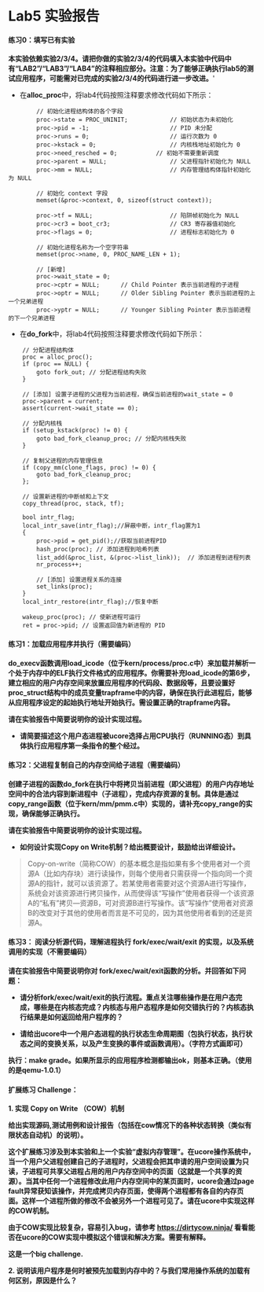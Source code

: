 # Lab5 实验报告

#### 练习0：填写已有实验

**本实验依赖实验2/3/4。请把你做的实验2/3/4的代码填入本实验中代码中有“LAB2”/“LAB3”/“LAB4”的注释相应部分。注意：为了能够正确执行lab5的测试应用程序，可能需对已完成的实验2/3/4的代码进行进一步改进。**'

- 在**alloc_proc**中，将lab4代码按照注释要求修改代码如下所示：

```cpp{.line-numbers}
        // 初始化进程结构体的各个字段
        proc->state = PROC_UNINIT;            // 初始状态为未初始化
        proc->pid = -1;                       // PID 未分配
        proc->runs = 0;                       // 运行次数为 0
        proc->kstack = 0;                     // 内核栈地址初始化为 0
        proc->need_resched = 0;           // 初始不需要重新调度
        proc->parent = NULL;                  // 父进程指针初始化为 NULL
        proc->mm = NULL;                      // 内存管理结构体指针初始化为 NULL

        // 初始化 context 字段
        memset(&proc->context, 0, sizeof(struct context));

        proc->tf = NULL;                      // 陷阱帧初始化为 NULL
        proc->cr3 = boot_cr3;                 // CR3 寄存器值初始化
        proc->flags = 0;                      // 进程标志初始化为 0

        // 初始化进程名称为一个空字符串
        memset(proc->name, 0, PROC_NAME_LEN + 1);

        // [新增]
        proc->wait_state = 0;
        proc->cptr = NULL;      // Child Pointer 表示当前进程的子进程
        proc->optr = NULL;      // Older Sibling Pointer 表示当前进程的上一个兄弟进程
        proc->yptr = NULL;      // Younger Sibling Pointer 表示当前进程的下一个兄弟进程
```

- 在**do_fork**中，将lab4代码按照注释要求修改代码如下所示：

```cpp{.line-numbers}
    // 分配进程结构体
    proc = alloc_proc();
    if (proc == NULL) {
        goto fork_out; // 分配进程结构失败
    }

    // [添加] 设置子进程的父进程为当前进程，确保当前进程的wait_state = 0
    proc->parent = current;
    assert(current->wait_state == 0);

    // 分配内核栈
    if (setup_kstack(proc) != 0) {
        goto bad_fork_cleanup_proc; // 分配内核栈失败
    }

    // 复制父进程的内存管理信息
    if (copy_mm(clone_flags, proc) != 0) {
        goto bad_fork_cleanup_proc;
    };

    // 设置新进程的中断帧和上下文
    copy_thread(proc, stack, tf);

    bool intr_flag;
    local_intr_save(intr_flag);//屏蔽中断，intr_flag置为1
    {
        proc->pid = get_pid();//获取当前进程PID
        hash_proc(proc); // 添加进程到哈希列表
        list_add(&proc_list, &(proc->list_link));  // 添加进程到进程列表
        nr_process++;

        // [添加] 设置进程关系的连接
        set_links(proc);
    }
    local_intr_restore(intr_flag);//恢复中断

    wakeup_proc(proc); // 使新进程可运行
    ret = proc->pid; // 设置返回值为新进程的 PID

```

#### 练习1：加载应用程序并执行（需要编码）

**do_execv函数调用load_icode（位于kern/process/proc.c中）来加载并解析一个处于内存中的ELF执行文件格式的应用程序。你需要补充load_icode的第6步，建立相应的用户内存空间来放置应用程序的代码段、数据段等，且要设置好proc_struct结构中的成员变量trapframe中的内容，确保在执行此进程后，能够从应用程序设定的起始执行地址开始执行。需设置正确的trapframe内容。**

**请在实验报告中简要说明你的设计实现过程。**

- **请简要描述这个用户态进程被ucore选择占用CPU执行（RUNNING态）到具体执行应用程序第一条指令的整个经过。**



#### 练习2：父进程复制自己的内存空间给子进程（需要编码）

**创建子进程的函数do_fork在执行中将拷贝当前进程（即父进程）的用户内存地址空间中的合法内容到新进程中（子进程），完成内存资源的复制。具体是通过copy_range函数（位于kern/mm/pmm.c中）实现的，请补充copy_range的实现，确保能够正确执行。**

**请在实验报告中简要说明你的设计实现过程。**

- **如何设计实现Copy on Write机制？给出概要设计，鼓励给出详细设计。**

>Copy-on-write（简称COW）的基本概念是指如果有多个使用者对一个资源A（比如内存块）进行读操作，则每个使用者只需获得一个指向同一个资源A的指针，就可以该资源了。若某使用者需要对这个资源A进行写操作，系统会对该资源进行拷贝操作，从而使得该“写操作”使用者获得一个该资源A的“私有”拷贝—资源B，可对资源B进行写操作。该“写操作”使用者对资源B的改变对于其他的使用者而言是不可见的，因为其他使用者看到的还是资源A。



#### 练习3： 阅读分析源代码，理解进程执行 fork/exec/wait/exit 的实现，以及系统调用的实现（不需要编码）

**请在实验报告中简要说明你对 fork/exec/wait/exit函数的分析。并回答如下问题：**

- **请分析fork/exec/wait/exit的执行流程。重点关注哪些操作是在用户态完成，哪些是在内核态完成？内核态与用户态程序是如何交错执行的？内核态执行结果是如何返回给用户程序的？**



- **请给出ucore中一个用户态进程的执行状态生命周期图（包执行状态，执行状态之间的变换关系，以及产生变换的事件或函数调用）。（字符方式画即可）**

**执行：make grade。如果所显示的应用程序检测都输出ok，则基本正确。（使用的是qemu-1.0.1）**



#### 扩展练习 Challenge：

**1. 实现 Copy on Write （COW）机制**

**给出实现源码,测试用例和设计报告（包括在cow情况下的各种状态转换（类似有限状态自动机）的说明）。**

**这个扩展练习涉及到本实验和上一个实验“虚拟内存管理”。在ucore操作系统中，当一个用户父进程创建自己的子进程时，父进程会把其申请的用户空间设置为只读，子进程可共享父进程占用的用户内存空间中的页面（这就是一个共享的资源）。当其中任何一个进程修改此用户内存空间中的某页面时，ucore会通过page fault异常获知该操作，并完成拷贝内存页面，使得两个进程都有各自的内存页面。这样一个进程所做的修改不会被另外一个进程可见了。请在ucore中实现这样的COW机制。**

**由于COW实现比较复杂，容易引入bug，请参考 https://dirtycow.ninja/ 看看能否在ucore的COW实现中模拟这个错误和解决方案。需要有解释。**

**这是一个big challenge.**


**2. 说明该用户程序是何时被预先加载到内存中的？与我们常用操作系统的加载有何区别，原因是什么？**